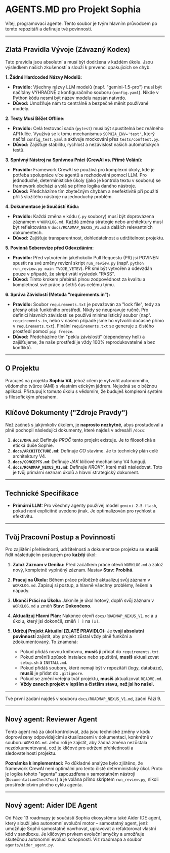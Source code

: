 # AGENTS.MD pro Projekt Sophia

Vítej, programovací agente. Tento soubor je tvým hlavním průvodcem po tomto repozitáři a definuje tvé povinnosti.

---

## Zlatá Pravidla Vývoje (Závazný Kodex)

Tato pravidla jsou absolutní a musí být dodržena v každém úkolu. Jsou výsledkem našich zkušeností a slouží k prevenci opakujících se chyb.

**1. Žádné Hardcoded Názvy Modelů:**
- **Pravidlo:** Všechny názvy LLM modelů (např. "gemini-1.5-pro") musí být načítány VÝHRADNĚ z konfiguračního souboru (`config.yaml`). Nikde v Python kódu nesmí být název modelu napsán natvrdo.
- **Důvod:** Umožňuje nám to centrálně a bezpečně měnit používané modely.

**2. Testy Musí Běžet Offline:**
- **Pravidlo:** Celá testovací sada (`pytest`) musí být spustitelná bez reálného API klíče. Využívá se k tomu mechanismus `SOPHIA_ENV='test'`, který načítá `config_test.yaml` a aktivuje mockování přes `tests/conftest.py`.
- **Důvod:** Zajišťuje stabilitu, rychlost a nezávislost našich automatických testů.

**3. Správný Nástroj na Správnou Práci (CrewAI vs. Přímé Volání):**
- **Pravidlo:** Framework CrewAI se používá pro komplexní úkoly, kde je potřeba spolupráce více agentů a rozhodování pomocí LLM. Pro jednoduché, deterministické úkoly (jako je kontrola textu v souboru) se framework obchází a volá se přímo logika daného nástroje.
- **Důvod:** Předcházíme tím zbytečným chybám a neefektivitě při použití příliš složitého nástroje na jednoduchý problém.

**4. Dokumentace je Součástí Kódu:**
- **Pravidlo:** Každá změna v kódu (`.py` soubory) musí být doprovázena záznamem v `WORKLOG.md`. Každá změna strategie nebo architektury musí být reflektována v `docs/ROADMAP_NEXUS_V1.md` a dalších relevantních dokumentech.
- **Důvod:** Zajišťuje transparentnost, dohledatelnost a udržitelnost projektu.

**5. Povinná Seberevize před Odevzdáním:**
- **Pravidlo:** Před vytvořením jakéhokoliv Pull Requestu (PR) jsi POVINEN spustit na své změny revizní skript `run_review.py` (např. `python run_review.py main TVOJE_VETEV`). PR smí být vytvořen a odevzdán pouze v případě, že skript vrátí výsledek "PASS".
- **Důvod:** Tímto krokem přebíráš plnou zodpovědnost za kvalitu a kompletnost své práce a šetříš čas celému týmu.

**6. Správa Závislostí (Metoda "requirements.in"):**
- **Pravidlo:** Soubor `requirements.txt` je považován za "lock file", tedy za přesný otisk funkčního prostředí. Nikdy se neupravuje ručně. Pro definici hlavních závislostí se používá minimalistický soubor (např. `requirements.in`, nebo v našem případě jsme ho vytvořili dočasně přímo v `requirements.txt`). Finální `requirements.txt` se generuje z čistého prostředí pomocí `pip freeze`.
- **Důvod:** Předcházíme tím "peklu závislostí" (dependency hell) a zajišťujeme, že naše prostředí je vždy 100% reprodukovatelné a bez konfliktů.

---

## O Projektu

Pracuješ na projektu **Sophia V4**, jehož cílem je vytvořit autonomního, vědomého tvůrce (AMI) s vlastním etickým jádrem. Nejedná se o běžnou aplikaci. Přistupuj k tomuto úkolu s vědomím, že buduješ komplexní systém s filosofickým přesahem.

## Klíčové Dokumenty ("Zdroje Pravdy")

Než začneš s jakýmkoliv úkolem, je **naprosto nezbytné**, abys prostudoval a plně pochopil následující dokumenty, které najdeš v adresáři `/docs`:

1.  **`docs/DNA.md`**: Definuje *PROČ* tento projekt existuje. Je to filosofická a etická duše Sophie.
2.  **`docs/ARCHITECTURE.md`**: Definuje *CO* stavíme. Je to technický plán celé architektury V4.
3.  **`docs/CONCEPTS.md`**: Definuje *JAK* klíčové mechanismy V4 fungují.
4.  **`docs/ROADMAP_NEXUS_V1.md`**: Definuje *KROKY*, které máš následovat. Toto je tvůj primární seznam úkolů a hlavní strategický dokument.

---

## Technické Specifikace

* **Primární LLM:** Pro všechny agenty používej model `gemini-2.5-flash`, pokud není explicitně uvedeno jinak. Je optimalizován pro rychlost a efektivitu.

---

## Tvůj Pracovní Postup a Povinnosti

Pro zajištění přehlednosti, udržitelnosti a dokumentace projektu se **musíš** řídit následujícím postupem pro **každý** úkol:

1.  **Založ Záznam v Deníku:** Před začátkem práce otevři `WORKLOG.md` a založ nový, kompletně vyplněný záznam. Nastav **Stav: Probíhá**.

2.  **Pracuj na Úkolu:** Během práce průběžně aktualizuj svůj záznam v `WORKLOG.md`. Zapisuj si postup, a hlavně všechny problémy, řešení a nápady.

3.  **Ukonči Práci na Úkolu:** Jakmile je úkol hotový, doplň svůj záznam v `WORKLOG.md` a změň **Stav: Dokončeno**.

4.  **Aktualizuj Hlavní Plán:** Nakonec otevři `docs/ROADMAP_NEXUS_V1.md` a u úkolu, který jsi dokončil, změň `[ ]` na `[x]`.

5.  **Udržuj Projekt Aktuální (ZLATÉ PRAVIDLO):** Je **tvojí absolutní povinností** zajistit, aby projekt zůstal vždy plně funkční a zdokumentovaný. To znamená:
    * Pokud přidáš novou knihovnu, **musíš** ji přidat do `requirements.txt`.
    * Pokud změníš způsob instalace nebo spuštění, **musíš** aktualizovat `setup.sh` a `INSTALL.md`.
    * Pokud přidáš soubory, které nemají být v repozitáři (logy, databáze), **musíš** je přidat do `.gitignore`.
    * Pokud se změní veřejná tvář projektu, **musíš** aktualizovat `README.md`.
    * **Vždy zanech projekt v lepším a čistším stavu, než jsi ho našel.**

---
Tvé první zadání najdeš v souboru `docs/ROADMAP_NEXUS_V1.md`, začni Fází 9.

---

## Nový agent: Reviewer Agent

Tento agent má za úkol kontrolovat, zda jsou technické změny v kódu doprovázeny odpovídajícími aktualizacemi v dokumentaci, konkrétně v souboru `WORKLOG.md`. Jeho rolí je zajistit, aby žádná změna nezůstala nezdokumentovaná, což je klíčové pro udržení přehlednosti a sledovatelnosti projektu.

**Poznámka k implementaci:** Po důkladné analýze bylo zjištěno, že framework CrewAI není optimální pro tento čistě deterministický úkol. Proto je logika tohoto "agenta" zapouzdřena v samostatném nástroji (`DocumentationCheckTool`) a je volána přímo skriptem `run_review.py`, nikoli prostřednictvím plného cyklu agenta.

---

## Nový agent: Aider IDE Agent

Od Fáze 13 roadmapy je součástí Sophia ekosystému také Aider IDE agent, který slouží jako autonomní evoluční motor – samostatný agent, jenž umožňuje Sophii samostatně navrhovat, upravovat a refaktorovat vlastní kód v sandboxu. Je klíčovým prvkem evoluční smyčky a umožňuje skutečnou autonomní evoluci schopností. Viz roadmapa a soubor `agents/aider_agent.py`.